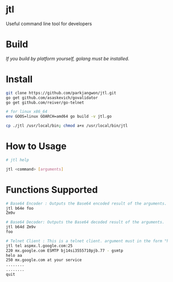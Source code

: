 # jtl
Useful command line tool for developers

# Build
_If you build by platform yourself, golang must be installed._

# Install
```bash
git clone https://github.com/parkjangwon/jtl.git
go get github.com/asaskevich/govalidator
go get github.com/reiver/go-telnet

# for linux x86_64
env GOOS=linux GOARCH=amd64 go build -v jtl.go

cp ./jtl /usr/local/bin; chmod a+x /usr/local/bin/jtl
```

# How to Usage
```bash
# jtl help

jtl <command> [arguments]
```

# Functions Supported
```bash
# Base64 Encoder : Outputs the Base64 encoded result of the arguments.
jtl b64e foo
Zm9v

# Base64 Decoder: Outputs the Base64 decoded result of the arguments.
jtl b64d Zm9v
foo

# Telnet Client : This is a telnet client. argument must in the form "host:port".
jtl tel aspmx.l.google.com:25
220 mx.google.com ESMTP bj14si3555710pjb.77 - gsmtp
helo aa
250 mx.google.com at your service
........
........
quit
```
